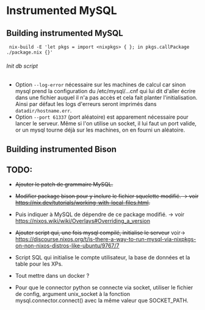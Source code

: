 # Instrumented MySQL

## Building instrumented MySQL

```
 nix-build -E 'let pkgs = import <nixpkgs> { }; in pkgs.callPackage ./package.nix {}'
```

###### Init db script
- Option `--log-error` nécessaire sur les machines de calcul car sinon mysql prend la configuration du /etc/mysql/...cnf qui lui dit d'aller écrire dans une fichier auquel il n'a pas accès et cela fait planter l'initialisation. Ainsi par défaut les logs d'erreurs seront imprimés dans `datadir/hostname.err`.
- Option `--port 61337` (port aléatoire) est apparement nécessaire pour lancer le serveur. Même si l'on utilise un socket, il lui faut un port valide, or un mysql tourne déjà sur les machines, on en fourni un aléatoire.
  
## Building instrumented Bison

## TODO: 

- ~~Ajouter le patch de grammaire MySQL.~~
- ~~Modifier package bison pour y inclure le fichier squelette modifié. -> voir https://nix.dev/tutorials/working-with-local-files.html.~~ 
- Puis indiquer à MySQL de dépendre de ce package modifié. -> voir https://nixos.wiki/wiki/Overlays#Overriding_a_version
- ~~Ajouter script qui, une fois mysql compilé, initialise le serveur~~   voir-> https://discourse.nixos.org/t/is-there-a-way-to-run-mysql-via-nixpkgs-on-non-nixos-distros-like-ubuntu/9767/7
- Script SQL qui initialise le compte utilisateur, la base de données et la table pour les XPs.
- Tout mettre dans un docker ?

- Pour que le connector python se connecte via socket, utiliser le fichier de config, argument unix_socket à la fonction mysql.connector.connect() avec la même valeur que SOCKET_PATH.